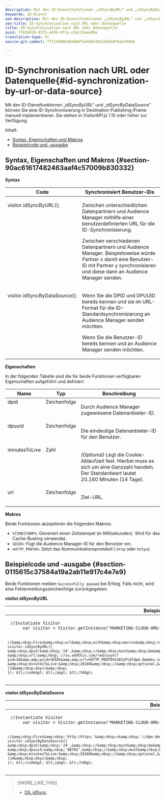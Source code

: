 ```yaml
---
description: Mit den ID-Dienstfunktionen „idSyncByURL“ und „idSyncByDataSource“ können Sie eine ID-Synchronisierung in Destination Publishing iFrame manuell implementieren. Sie stehen in VisitorAPI.js 1.10 oder höher zur Verfügung.
keywords: ID-Dienst
seo-description: Mit den ID-Dienstfunktionen „idSyncByURL“ und „idSyncByDataSource“ können Sie eine ID-Synchronisierung in Destination Publishing iFrame manuell implementieren. Sie stehen in VisitorAPI.js 1.10 oder höher zur Verfügung.
seo-title: ID-Synchronisation nach URL oder Datenquelle
title: ID-Synchronisation nach URL oder Datenquelle
uuid: ff83d910-8375-4295-9f2a-e14c15eee09a
translation-type: ht
source-git-commit: f7f23d89649a888f5e9d8c94526b550fbda7045b

---
```



# ID-Synchronisation nach URL oder Datenquelle{#id-synchronization-by-url-or-data-source}

Mit den ID-Dienstfunktionen „idSyncByURL“ und „idSyncByDataSource“ können Sie eine ID-Synchronisierung in Destination Publishing iFrame manuell implementieren. Sie stehen in VisitorAPI.js 1.10 oder höher zur Verfügung.

Inhalt:

<ul class="simplelist"> 
 <li> <a href="../../library/get-set/idsync.md#section-90ac61617482463aaf4c57009b830332" format="dita" scope="local"> Syntax, Eigenschaften und Makros </a> </li> 
 <li> <a href="../../library/get-set/idsync.md#section-0115615c37584a19a2ab11e917c4e7e9" format="dita" scope="local"> Beispielcode und -ausgabe </a> </li> 
</ul>

## Syntax, Eigenschaften und Makros {#section-90ac61617482463aaf4c57009b830332}

**Syntax**

<table id="table_ADC7501511914805A6A6B24B2DFEBA51"> 
 <thead> 
  <tr> 
   <th colname="col1" class="entry"> Code </th> 
   <th colname="col2" class="entry"> Synchronisiert Benutzer-IDs </th> 
  </tr> 
 </thead>
 <tbody> 
  <tr valign="top"> 
   <td colname="col1"> <p> <span class="codeph"> visitor.idSyncByURL(); </span> </p> </td> 
   <td colname="col2"> <p>Zwischen unterschiedlichen Datenpartnern und <span class="keyword">Audience Manager</span> mithilfe einer benutzerdefinierten URL für die ID-Synchronisierung. </p> <p> 
     <draft-comment>
       Zwischen verschiedenen Datenpartnern und Audience Manager. Beispielsweise würde Partner x damit eine Benutzer-ID mit Partner y synchronisieren und diese dann an Audience Manager senden. 
     </draft-comment> </p> </td> 
  </tr> 
  <tr valign="top"> 
   <td colname="col1"> <p> <span class="codeph"> visitor.idSyncByDataSource(); </span> </p> </td> 
   <td colname="col2"> <p>Wenn Sie die DPID und DPUUID bereits kennen und sie im URL-Format für die ID-Standardsynchronisierung an <span class="keyword">Audience Manager</span> senden möchten. </p> <p> 
     <draft-comment>
       Wenn Sie die Benutzer-ID bereits kennen und an Audience Manager senden möchten. 
     </draft-comment> </p> </td> 
  </tr> 
 </tbody> 
</table>

**Eigenschaften**

In der folgenden Tabelle sind die für beide Funktionen verfügbaren Eigenschaften aufgeführt und definiert.

<table id="table_5343BE784E694C67B09A0A8878CF8001"> 
 <thead> 
  <tr> 
   <th colname="col1" class="entry"> Name </th> 
   <th colname="col2" class="entry"> Typ </th> 
   <th colname="col3" class="entry"> Beschreibung </th> 
  </tr> 
 </thead>
 <tbody> 
  <tr valign="top"> 
   <td colname="col1"> <span class="codeph"> dpid </span> </td> 
   <td colname="col2"> Zeichenfolge </td> 
   <td colname="col3"> <p>Durch Audience Manager zugewiesene Datenanbieter-ID. </p> </td> 
  </tr> 
  <tr valign="top"> 
   <td colname="col1"> <span class="codeph"> dpuuid </span> </td> 
   <td colname="col2"> Zeichenfolge </td> 
   <td colname="col3"> <p>Die eindeutige Datenanbieter-ID für den Benutzer. </p> </td> 
  </tr> 
  <tr valign="top"> 
   <td colname="col1"> <span class="codeph"> minutesToLive </span> </td> 
   <td colname="col2"> Zahl </td> 
   <td colname="col3"> <p> <i>(Optional)</i> Legt die Cookie-Ablaufzeit fest. Hierbei muss es sich um eine Ganzzahl handeln. Der Standardwert lautet 20.160 Minuten (14 Tage). </p> </td> 
  </tr> 
  <tr valign="top"> 
   <td colname="col1"> <span class="codeph"> url </span> </td> 
   <td colname="col2"> Zeichenfolge </td> 
   <td colname="col3"> <p>Ziel-URL. </p> </td> 
  </tr> 
 </tbody> 
</table>

**Makros**

Beide Funktionen akzeptieren die folgenden Makros:

* `%TIMESTAMP%`: Generiert einen Zeitstempel (in Millisekunden). Wird für das Cache-Busting verwendet.
* `%DID%`: Fügt die Audience Manager-ID für den Benutzer ein.
* `%HTTP_PROTO%`: Setzt das Kommunikationsprotokoll ( `http` oder `https`).

## Beispielcode und -ausgabe {#section-0115615c37584a19a2ab11e917c4e7e9}

Beide Funktionen melden `Successfully queued` bei Erfolg. Falls nicht, wird eine Fehlermeldungszeichenfolge zurückgegeben.

**visitor.idSyncByURL**

<table id="table_56AD8291DF9445C69CC2BF50435E1626"> 
 <thead> 
  <tr> 
   <th colname="col1" class="entry"> Beispielcode </th> 
   <th colname="col2" class="entry"> Beispielausgabe </th> 
  </tr> 
 </thead>
 <tbody> 
  <tr> 
   <td colname="col1"> <p> <code class="syntax javascript"> //Instatiate Visitor 
      var visitor = Visitor.getInstance("MARKETING-CLOUD-ORG-ID-HERE",{});

    //&amp;nbsp;Fires&amp;nbsp;url&amp;nbsp;with&amp;nbsp;macros&amp;nbsp;replaced
    visitor.idSyncByURL({
    &amp;nbsp;dpid:&amp;nbsp;'24',&amp;nbsp;//&amp;nbsp;must&amp;nbsp;be&amp;nbsp;a&amp;nbsp;string
    &amp;nbsp;url:&amp;nbsp;'//su.addthis.com/red/usync?pid=16&amp;amp;puid=%DID%&amp;amp;url=%HTTP_PROTO%%3A%2F%2Fdpm.demdex.net%2Fibs%3Adpid%3D420%26dpuuid%3D%7B%7Buid%7D%7D',
    &amp;nbsp;minutesToLive:&amp;nbsp;20160&amp;nbsp;//&amp;nbsp;optional,&amp;nbsp;defaults&amp;nbsp;to&amp;nbsp;20160&amp;nbsp;minutes&amp;nbsp;(14&amp;nbsp;days)&amp;nbsp;
    }); &lt;/code&gt; &lt;/p&gt; &lt;/td&gt;
<td colname="col2"> <p> <span class="codeph"> http://su.addthis.com/red/usync?pid=16&amp;puid=28777806459181003670799219185178493848&amp;url=http%3A%2F%2Fdpm.demdex.net%2Fibs%3Adpid%3D420%26dpuuid%3D%7B%7Buid%7D%7D </span> </p> </td> 
  </tr> 
 </tbody> 
</table>

**visitor.idSyncByDataSource**

<table id="table_90D61A7E715D47238AAFF2808B33C2F0"> 
 <thead> 
  <tr> 
   <th colname="col1" class="entry"> Beispielcode </th> 
   <th colname="col2" class="entry"> Beispielausgabe </th> 
  </tr> 
 </thead>
 <tbody> 
  <tr> 
   <td colname="col1"> <p> <code class="syntax javascript"> //Instantiate Visitor 
      var visitor = Visitor.getInstance("MARKETING-CLOUD-ORG-ID-HERE",{});

    //&amp;nbsp;Fires&amp;nbsp;'http:/https:'&amp;nbsp;+&amp;nbsp;'//dpm.demdex.net/ibs:dpid=&amp;lt;dpid&amp;gt;&amp;amp;dpuuid=&amp;lt;dpuuid&amp;gt;'
    visitor.idSyncByDataSource({
    &amp;nbsp;dpid:&amp;nbsp;'24',&amp;nbsp;//&amp;nbsp;must&amp;nbsp;be&amp;nbsp;a&amp;nbsp;string
    &amp;nbsp;dpuuid:&amp;nbsp;'98765',&amp;nbsp;//&amp;nbsp;must&amp;nbsp;be&amp;nbsp;a&amp;nbsp;string
    &amp;nbsp;minutesToLive:&amp;nbsp;20160&amp;nbsp;//&amp;nbsp;optional,&amp;nbsp;defaults&amp;nbsp;to&amp;nbsp;20160&amp;nbsp;minutes&amp;nbsp;(14&amp;nbsp;days)&amp;nbsp;
    }); &lt;/code&gt; &lt;/p&gt; &lt;/td&gt;
<td colname="col2"> <p> <span class="codeph"> http://dpm.demdex.net/ibs:dpid=24&amp;dpuuid=98765 </span> </p> </td> 
  </tr> 
 </tbody> 
</table>

>[!MORE_LIKE_THIS]
>
>* [DIL idSync](https://marketing.adobe.com/resources/help/en_US/aam/r_dil_idsync.html)

